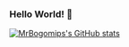 ### Hello World! 👋

<!--
**MrBogomips/MrBogomips** is a ✨ _special_ ✨ repository because its `README.md` (this file) appears on your GitHub profile.

Here are some ideas to get you started:

- 🔭 I’m currently working on ...
- 🌱 I’m currently learning ...
- 👯 I’m looking to collaborate on ...
- 🤔 I’m looking for help with ...
- 💬 Ask me about ...
- 📫 How to reach me: ...
- 😄 Pronouns: ...
- ⚡ Fun fact: ...
-->

[![MrBogomips's GitHub stats](https://github-readme-stats.vercel.app/api?username=mrbogomips)](https://github.com/MrBogomips)

